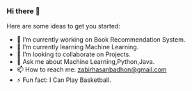 ### Hi there 👋


Here are some ideas to get you started:

- 🔭 I’m currently working on Book Recommendation System.
- 🌱 I’m currently learning Machine Learning.
- 👯 I’m looking to collaborate on Projects.
- 💬 Ask me about Machine Learning,Python,Java.
- 📫 How to reach me: zabirhasanbadhon@gmail.com
- ⚡ Fun fact: I Can Play Basketball.
